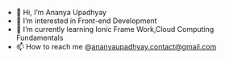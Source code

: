 - 👋 Hi, I’m Ananya Upadhyay
- 👀 I’m interested in Front-end Development 
- 🌱 I’m currently learning Ionic Frame Work,Cloud Computing Fundamentals
- 📫 How to reach me @ananyaupadhyay.contact@gmail.com

<!---
Ananya1110/Ananya1110 is a ✨ special ✨ repository because its `README.md` (this file) appears on your GitHub profile.
You can click the Preview link to take a look at your changes.
--->
